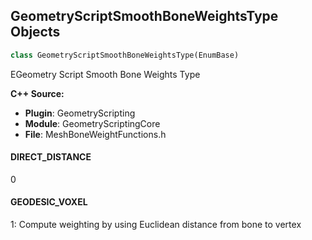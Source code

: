 ## GeometryScriptSmoothBoneWeightsType Objects

```python
class GeometryScriptSmoothBoneWeightsType(EnumBase)
```

EGeometry Script Smooth Bone Weights Type

**C++ Source:**

- **Plugin**: GeometryScripting
- **Module**: GeometryScriptingCore
- **File**: MeshBoneWeightFunctions.h

<a id="unreal.GeometryScriptSmoothBoneWeightsType.DIRECT_DISTANCE"></a>

#### DIRECT_DISTANCE

0

<a id="unreal.GeometryScriptSmoothBoneWeightsType.GEODESIC_VOXEL"></a>

#### GEODESIC_VOXEL

1: Compute weighting by using Euclidean distance from bone to vertex

<a id="unreal.TransferBoneWeightsMethod"></a>